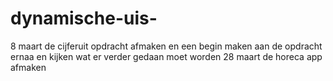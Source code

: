 # dynamische-uis-
8 maart de cijferuit opdracht afmaken en een begin maken aan de opdracht ernaa en kijken wat er verder gedaan moet worden
28 maart de horeca app afmaken
